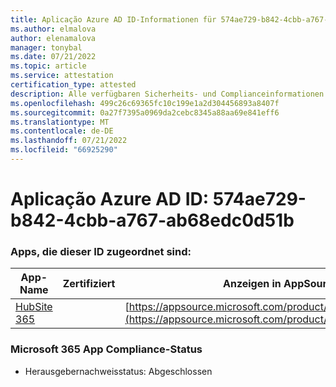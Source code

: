 ```yaml
---
title: Aplicação Azure AD ID-Informationen für 574ae729-b842-4cbb-a767-ab68edc0d51b
ms.author: elmalova
author: elenamalova
manager: tonybal
ms.date: 07/21/2022
ms.topic: article
ms.service: attestation
certification_type: attested
description: Alle verfügbaren Sicherheits- und Complianceinformationen für 574ae729-b842-4cbb-a767-ab68edc0d51b.
ms.openlocfilehash: 499c26c69365fc10c199e1a2d304456893a8407f
ms.sourcegitcommit: 0a27f7395a0969da2cebc8345a88aa69e841eff6
ms.translationtype: MT
ms.contentlocale: de-DE
ms.lasthandoff: 07/21/2022
ms.locfileid: "66925290"
---
```

# <a name="azure-app-id-574ae729-b842-4cbb-a767-ab68edc0d51b"></a>Aplicação Azure AD ID: 574ae729-b842-4cbb-a767-ab68edc0d51b


### <a name="apps-associated-with-this-id"></a>Apps, die dieser ID zugeordnet sind:
| **App-Name** | **Zertifiziert** | **Anzeigen in AppSource** |
|--------------|---------------|-----------------------|
| [HubSite 365](../forward/WA200003704.md) |  | [https://appsource.microsoft.com/product/office/WA200003704](https://appsource.microsoft.com/product/office/WA200003704) |

### <a name="microsoft-365-app-compliance-status"></a>Microsoft 365 App Compliance-Status
- Herausgebernachweisstatus: Abgeschlossen
